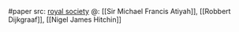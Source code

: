#paper 
src: [royal society](https://royalsocietypublishing.org/doi/10.1098/rsta.2009.0227) 
@: [[Sir Michael Francis Atiyah]], [[Robbert Dijkgraaf]], [[Nigel James Hitchin]] 

